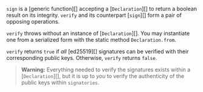 `sign` is a [generic function][] accepting a [`Declaration`][] to return a boolean result on its integrity.  `verify` and its counterpart [`sign`][] form a pair of opposing operations.

`verify` throws without an instance of [`Declaration`][].  You may instantiate one from a serialized form with the static method `Declaration.from`.

`verify` returns `true` if _all_ [ed25519][] signatures can be verified with their corresponding public keys.  Otherwise, `verify` returns `false`.

> **Warning:** Everything needed to verify the signatures exists within a [`Declaration`][], but it is up to _you_ to verify the authenticity of the public keys within `signatories`.
